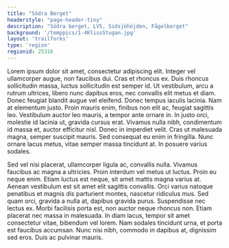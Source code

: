 ```yaml
---
title: "Södra Berget"
headerstyle: "page-header-tiny"
description: "Södra berget, LV5, Sidsjöhöjden, Fågelberget"
background: '/temppics/1-4KlissStugan.jpg'
layout: 'trailforks'
type: 'region'
regionid: 25316
---
```


Lorem ipsum dolor sit amet, consectetur adipiscing elit. Integer vel ullamcorper augue, non faucibus dui. Cras et rhoncus ex. Duis rhoncus sollicitudin massa, luctus sollicitudin est semper id. Ut vestibulum, arcu a rutrum ultrices, libero nunc dapibus eros, nec convallis elit metus et diam. Donec feugiat blandit augue vel eleifend. Donec tempus iaculis lacinia. Nam at elementum justo. Proin mauris enim, finibus non elit ac, feugiat sagittis leo. Vestibulum auctor leo mauris, a tempor ante ornare in. In justo orci, molestie id lacinia ut, gravida cursus erat. Vivamus nulla nibh, condimentum id massa et, auctor efficitur nisl. Donec in imperdiet velit. Cras ut malesuada magna, semper suscipit mauris. Sed consequat eu enim in fringilla. Nunc ornare lacus metus, vitae semper massa tincidunt at. In posuere varius sodales.

Sed vel nisi placerat, ullamcorper ligula ac, convallis nulla. Vivamus faucibus ac magna a ultricies. Proin interdum vel metus ut luctus. Proin eu neque enim. Etiam luctus est neque, sit amet mattis magna varius at. Aenean vestibulum est sit amet elit sagittis convallis. Orci varius natoque penatibus et magnis dis parturient montes, nascetur ridiculus mus. Sed quam orci, gravida a nulla at, dapibus gravida purus. Suspendisse nec lectus ex. Morbi facilisis porta est, non auctor neque rhoncus non. Etiam placerat nec massa in malesuada. In diam lacus, tempor sit amet consectetur vitae, bibendum vel lorem. Nam sodales tincidunt urna, et porta est faucibus accumsan. Nunc nisi nibh, commodo in dapibus at, dignissim sed eros. Duis ac pulvinar mauris. 